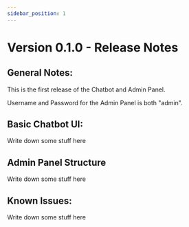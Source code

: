 ```yaml
---
sidebar_position: 1
---
```


# Version 0.1.0 - Release Notes

## General Notes:

This is the first release of the Chatbot and Admin Panel.

Username and Password for the Admin Panel is both "admin".


## Basic Chatbot UI:

Write down some stuff here

## Admin Panel Structure

Write down some stuff here

## Known Issues:

Write down some stuff here
